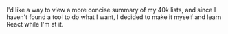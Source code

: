 I'd like a way to view a more concise summary of my 40k lists,
and since I haven't found a tool to do what I want, I decided to make it myself and
learn React while I'm at it.